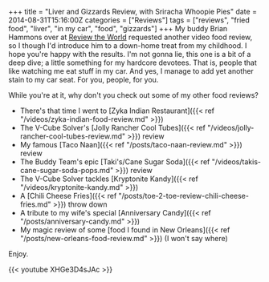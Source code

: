 +++
title = "Liver and Gizzards Review, with Sriracha Whoopie Pies"
date = 2014-08-31T15:16:00Z
categories = ["Reviews"]
tags = ["reviews", "fried food", "liver", "in my car", "food", "gizzards"]
+++
My buddy Brian Hammons over at [Review the World](http://www.reviewtheworld.com/) requested another video food review, so I though I'd introduce him to a down-home treat from my childhood. I hope you're happy with the results. I'm not gonna lie, this one is a bit of a deep dive; a little something for my hardcore devotees. That is, people that like watching me eat stuff in my car. And yes, I manage to add yet another stain to my car seat. For you, people, for you.

While you're at it, why don't you check out some of my other food reviews?

+  There's that time I went to [Zyka Indian Restaurant]({{< ref "/videos/zyka-indian-food-review.md" >}})
+  The V-Cube Solver's [Jolly Rancher Cool Tubes]({{< ref "/videos/jolly-rancher-cool-tubes-review.md" >}}) review
+  My famous [Taco Naan]({{< ref "/posts/taco-naan-review.md" >}}) review
+  The Buddy Team's epic [Taki's/Cane Sugar Soda]({{< ref "/videos/takis-cane-sugar-soda-pops.md" >}}) review
+  The V-Cube Solver tackles [Kryptonite Kandy]({{< ref "/videos/kryptonite-kandy.md" >}})
+  A [Chili Cheese Fries]({{< ref "/posts/toe-2-toe-review-chili-cheese-fries.md" >}}) throw down
+  A tribute to my wife's special [Anniversary Candy]({{< ref "/posts/anniversary-candy.md" >}})
+  My magic review of some [food I found in New Orleans]({{< ref "/posts/new-orleans-food-review.md" >}}) (I won't say where)

Enjoy.

{{< youtube XHGe3D4sJAc >}}